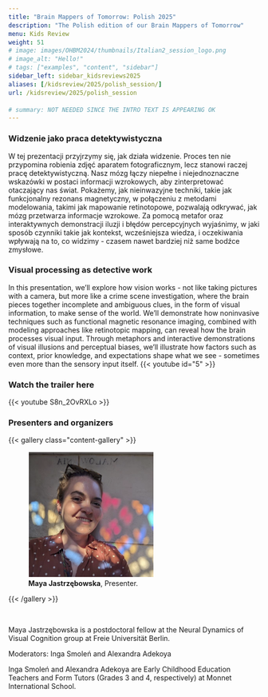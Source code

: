 ```yaml
---
title: "Brain Mappers of Tomorrow: Polish 2025"
description: "The Polish edition of our Brain Mappers of Tomorrow"
menu: Kids Review
weight: 51
# image: images/OHBM2024/thumbnails/Italian2_session_logo.png
# image_alt: "Hello!"
# tags: ["examples", "content", "sidebar"]
sidebar_left: sidebar_kidsreviews2025
aliases: [/kidsreview/2025/polish_session/]
url: /kidsreview/2025/polish_session

# summary: NOT NEEDED SINCE THE INTRO TEXT IS APPEARING OK
---
```

### Widzenie jako praca detektywistyczna

W tej prezentacji przyjrzymy się, jak działa widzenie. Proces ten nie przypomina robienia zdjęć
aparatem fotograficznym, lecz stanowi raczej pracę detektywistyczną. Nasz mózg łączy
niepełne i niejednoznaczne wskazówki w postaci informacji wzrokowych, aby zinterpretować
otaczający nas świat. Pokażemy, jak nieinwazyjne techniki, takie jak funkcjonalny rezonans
magnetyczny, w połączeniu z metodami modelowania, takimi jak mapowanie retinotopowe,
pozwalają odkrywać, jak mózg przetwarza informacje wzrokowe. Za pomocą metafor oraz
interaktywnych demonstracji iluzji i błędów percepcyjnych wyjaśnimy, w jaki sposób czynniki
takie jak kontekst, wcześniejsza wiedza, i oczekiwania wpływają na to, co widzimy - czasem
nawet bardziej niż same bodźce zmysłowe.

### Visual processing as detective work

In this presentation, we’ll explore how vision works - not like taking pictures with a camera, but more like a crime scene investigation, where the brain pieces together incomplete and ambiguous clues, in the form of visual information, to make sense of the world. We’ll demonstrate how noninvasive techniques such as functional magnetic resonance imaging, combined with modeling approaches like retinotopic mapping, can reveal how the brain processes visual input. Through metaphors and interactive demonstrations of visual illusions and perceptual biases, we’ll illustrate how factors such as context, prior knowledge, and expectations shape what we see - sometimes even more than the sensory input itself.
{{< youtube id="5" >}}


<!-- **[Registration is closed](https://docs.google.com/forms/d/e/1FAIpQLScSGwVp4u_BmJPfdx6EiwFffblTmG53RnQpQwb4B3_sg4XZYA/viewform?usp=sf_link)** -->

### Watch the trailer here

{{< youtube S8n_2OvRXLo >}}





### Presenters and organizers


{{< gallery class="content-gallery" >}}
    <figure>
            <img style="margin: 0.1em; width: 250px; height: 250px; object-fit: cover;" src="/images/OHBM2025/BMT/Maya.png" alt="Maya Jastrzębowska">
        <figcaption>
            <b>Maya Jastrzębowska</b>, Presenter.
        </figcaption>
    </figure>
{{< /gallery >}}


<p>&nbsp;</p>


Maya Jastrzębowska is a postdoctoral fellow at the Neural Dynamics of Visual Cognition group at Freie Universität Berlin.

Moderators: Inga Smoleń and Alexandra Adekoya

Inga Smoleń and Alexandra Adekoya are Early Childhood Education Teachers and Form Tutors (Grades 3 and 4, respectively) at Monnet International School.


<!-- ### Official Trailer

#### English subtitles
{{< youtube id="h02EFmRmLDY" >}}

#### Italian subtitles
{{< youtube id="JeIQBXy5dLs" >}} -->

<!-- ### The presentation

{{< gallery class="content-gallery" >}} 
    <figure> 
            <img style="margin: 0.1em 0.1em 0.1em 0.1em" src="/images/OHBM2023/kidsreview_2023/italian_isotta/Fv2DzoNWAAMK9ww.jpg" alt="Photo from the presentation" height="350">
            <img style="margin: 0.1em 0.1em 0.1em 0.1em" src="/images/OHBM2023/kidsreview_2023/italian_isotta/Fv2DzpJXgAARCZX.jpg" alt="Photo from the presentation" width="350">
            <img style="margin: 0.1em 0.1em 0.1em 0.1em" src="/images/OHBM2023/kidsreview_2023/italian_isotta/Fv2DzngWcAMD0Ot.jpg" alt="Photo from the presentation" width="350">
            <img style="margin: 0.1em 0.1em 0.1em 0.1em" src="/images/OHBM2023/kidsreview_2023/italian_isotta/Fv2DznfXsAERTCS.jpg" alt="Photo from the presentation" width="350">
            <img style="margin: 0.1em 0.1em 0.1em 0.1em" src="/images/OHBM2023/kidsreview_2023/italian_isotta/Fv2ENXsWIAEV1Ex.jpg" alt="Photo from the presentation" width="350">
        <figcaption>
            <b>Pictures from the presentation.</b>
        </figcaption>
    </figure>
{{< /gallery >}}

From [Irene Balboni](https://twitter.com/irene_balboni/status/1656627725308657664?s=20). -->
